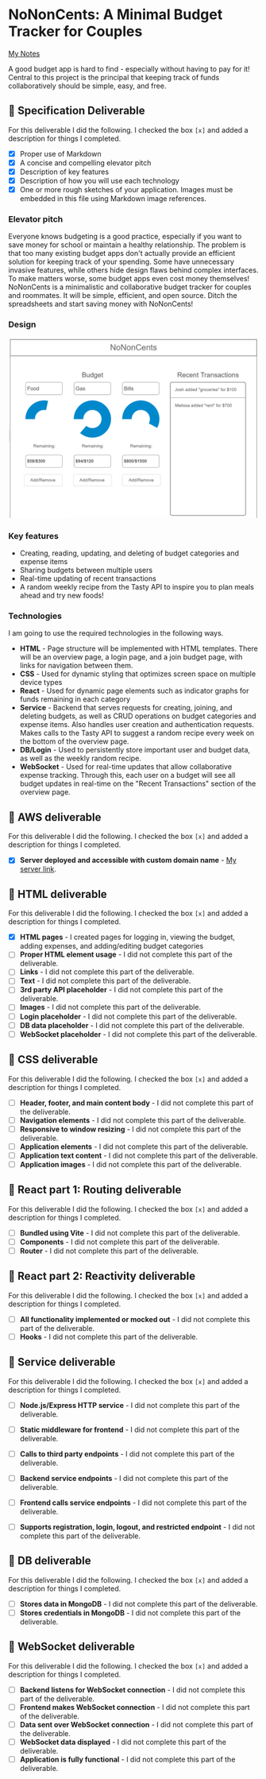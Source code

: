 # NoNonCents: A Minimal Budget Tracker for Couples

[My Notes](notes.md)

A good budget app is hard to find - especially without having to pay for it! Central to this project is the principal that keeping track of funds collaboratively should be simple, easy, and free.

## 🚀 Specification Deliverable

For this deliverable I did the following. I checked the box `[x]` and added a description for things I completed.

- [x] Proper use of Markdown
- [x] A concise and compelling elevator pitch
- [x] Description of key features
- [x] Description of how you will use each technology
- [x] One or more rough sketches of your application. Images must be embedded in this file using Markdown image references.

### Elevator pitch

Everyone knows budgeting is a good practice, especially if you want to save money for school or maintain a healthy relationship. The problem is that too many existing budget apps don't actually provide an efficient solution for keeping track of your spending. Some have unnecessary invasive features, while others hide design flaws behind complex interfaces. To make matters worse, some budget apps even cost money themselves! NoNonCents is a minimalistic and collaborative budget tracker for couples and roommates. It will be simple, efficient, and open source. Ditch the spreadsheets and start saving money with NoNonCents!

### Design

![Design image](designsketch.png)

### Key features

- Creating, reading, updating, and deleting of budget categories and expense items
- Sharing budgets between multiple users
- Real-time updating of recent transactions
- A random weekly recipe from the Tasty API to inspire you to plan meals ahead and try new foods!

### Technologies

I am going to use the required technologies in the following ways.

- **HTML** - Page structure will be implemented with HTML templates. There will be an overview page, a login page, and a join budget page, with links for navigation between them.
- **CSS** - Used for dynamic styling that optimizes screen space on multiple device types
- **React** - Used for dynamic page elements such as indicator graphs for funds remaining in each category
- **Service** - Backend that serves requests for creating, joining, and deleting budgets, as well as CRUD operations on budget categories and expense items. Also handles user creation and authentication requests. Makes calls to the Tasty API to suggest a random recipe every week on the bottom of the overview page.
- **DB/Login** - Used to persistently store important user and budget data, as well as the weekly random recipe.
- **WebSocket** - Used for real-time updates that allow collaborative expense tracking. Through this, each user on a budget will see all budget updates in real-time on the "Recent Transactions" section of the overview page.

## 🚀 AWS deliverable

For this deliverable I did the following. I checked the box `[x]` and added a description for things I completed.

- [x] **Server deployed and accessible with custom domain name** - [My server link](https://echowebprogramming.click).

## 🚀 HTML deliverable

For this deliverable I did the following. I checked the box `[x]` and added a description for things I completed.

- [x] **HTML pages** - I created pages for logging in, viewing the budget, adding expenses, and adding/editing budget categories
- [ ] **Proper HTML element usage** - I did not complete this part of the deliverable.
- [ ] **Links** - I did not complete this part of the deliverable.
- [ ] **Text** - I did not complete this part of the deliverable.
- [ ] **3rd party API placeholder** - I did not complete this part of the deliverable.
- [ ] **Images** - I did not complete this part of the deliverable.
- [ ] **Login placeholder** - I did not complete this part of the deliverable.
- [ ] **DB data placeholder** - I did not complete this part of the deliverable.
- [ ] **WebSocket placeholder** - I did not complete this part of the deliverable.

## 🚀 CSS deliverable

For this deliverable I did the following. I checked the box `[x]` and added a description for things I completed.

- [ ] **Header, footer, and main content body** - I did not complete this part of the deliverable.
- [ ] **Navigation elements** - I did not complete this part of the deliverable.
- [ ] **Responsive to window resizing** - I did not complete this part of the deliverable.
- [ ] **Application elements** - I did not complete this part of the deliverable.
- [ ] **Application text content** - I did not complete this part of the deliverable.
- [ ] **Application images** - I did not complete this part of the deliverable.

## 🚀 React part 1: Routing deliverable

For this deliverable I did the following. I checked the box `[x]` and added a description for things I completed.

- [ ] **Bundled using Vite** - I did not complete this part of the deliverable.
- [ ] **Components** - I did not complete this part of the deliverable.
- [ ] **Router** - I did not complete this part of the deliverable.

## 🚀 React part 2: Reactivity deliverable

For this deliverable I did the following. I checked the box `[x]` and added a description for things I completed.

- [ ] **All functionality implemented or mocked out** - I did not complete this part of the deliverable.
- [ ] **Hooks** - I did not complete this part of the deliverable.

## 🚀 Service deliverable

For this deliverable I did the following. I checked the box `[x]` and added a description for things I completed.

- [ ] **Node.js/Express HTTP service** - I did not complete this part of the deliverable.
- [ ] **Static middleware for frontend** - I did not complete this part of the deliverable.
- [ ] **Calls to third party endpoints** - I did not complete this part of the deliverable.
- [ ] **Backend service endpoints** - I did not complete this part of the deliverable.
- [ ] **Frontend calls service endpoints** - I did not complete this part of the deliverable.
- [ ] **Supports registration, login, logout, and restricted endpoint** - I did not complete this part of the deliverable.


## 🚀 DB deliverable

For this deliverable I did the following. I checked the box `[x]` and added a description for things I completed.

- [ ] **Stores data in MongoDB** - I did not complete this part of the deliverable.
- [ ] **Stores credentials in MongoDB** - I did not complete this part of the deliverable.

## 🚀 WebSocket deliverable

For this deliverable I did the following. I checked the box `[x]` and added a description for things I completed.

- [ ] **Backend listens for WebSocket connection** - I did not complete this part of the deliverable.
- [ ] **Frontend makes WebSocket connection** - I did not complete this part of the deliverable.
- [ ] **Data sent over WebSocket connection** - I did not complete this part of the deliverable.
- [ ] **WebSocket data displayed** - I did not complete this part of the deliverable.
- [ ] **Application is fully functional** - I did not complete this part of the deliverable.
